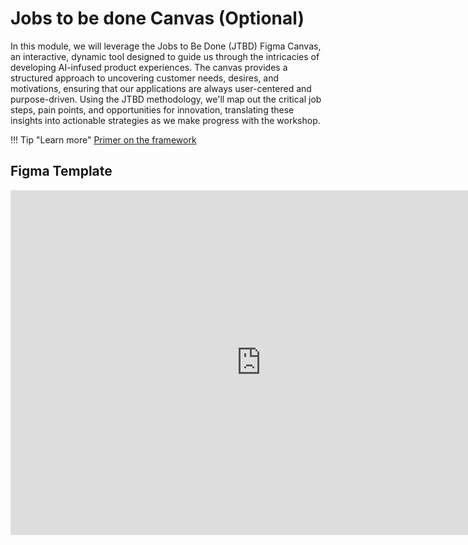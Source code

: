 # Jobs to be done Canvas (Optional)

In this module, we will leverage the Jobs to Be Done (JTBD) Figma Canvas, an interactive, dynamic tool designed to guide us through the intricacies of developing AI-infused product experiences. The canvas provides a structured approach to uncovering customer needs, desires, and motivations, ensuring that our applications are always user-centered and purpose-driven. Using the JTBD methodology, we'll map out the critical job steps, pain points, and opportunities for innovation, translating these insights into actionable strategies as we make progress with the workshop.

!!! Tip "Learn more"
     [Primer on the framework](https://jobs-to-be-done.com/jobs-to-be-done-a-framework-for-customer-needs-c883cbf61c90) 

## Figma Template

<iframe style="border: 1px solid rgba(0, 0, 0, 0.1);" width="800" height="550" src="https://www.figma.com/embed?embed_host=share&url=https%3A%2F%2Fwww.figma.com%2Ffile%2FvWSPMztAnNSxoXINERJ4ea%2FJobs-to-be-Done-(JTBD)-Worksheet%3Ftype%3Dwhiteboard%26node-id%3D0%253A1%26t%3DQNyMYfx3I7mJTeNp-1" allowfullscreen></iframe>
